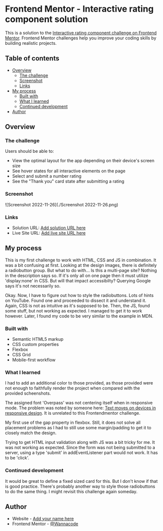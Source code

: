 # Frontend Mentor - Interactive rating component solution

This is a solution to the [Interactive rating component challenge on Frontend Mentor](https://www.frontendmentor.io/challenges/interactive-rating-component-koxpeBUmI). Frontend Mentor challenges help you improve your coding skills by building realistic projects. 

## Table of contents

- [Overview](#overview)
  - [The challenge](#the-challenge)
  - [Screenshot](#screenshot)
  - [Links](#links)
- [My process](#my-process)
  - [Built with](#built-with)
  - [What I learned](#what-i-learned)
  - [Continued development](#continued-development)
- [Author](#author)

## Overview

### The challenge

Users should be able to:

- View the optimal layout for the app depending on their device's screen size
- See hover states for all interactive elements on the page
- Select and submit a number rating
- See the "Thank you" card state after submitting a rating


### Screenshot

![Screenshot 2022-11-26](./Screenshot 2022-11-26.png)

### Links

- Solution URL: [Add solution URL here](https://your-solution-url.com)
- Live Site URL: [Add live site URL here](https://your-live-site-url.com)


## My process

This is my first challenge to work with HTML, CSS and JS in combination. It was a bit confusing at first. Looking at the design images, there is definitely a radiobutton group. But what to do with... Is this a multi-page site? Nothing in the description says so. If it's only all on one page then it must utilize 'display:none' in CSS. But will that impact accessibilty? Querying Google says it's not necessarily so.

Okay. Now, I have to figure out how to style the radiobuttons. Lots of hints on YouTube. Found one and proceeded to dissect it and understand it. Again, CSS is not as intuitive as it's supposed to be. Then, the JS, found some stuff, but not working as expected. I managed to get it to work however. Later, I found my code to be very similar to the example in MDN.


### Built with

- Semantic HTML5 markup
- CSS custom properties
- Flexbox
- CSS Grid
- Mobile-first workflow


### What I learned

I had to add an additional color to those provided, as those provided were not enough to faithfully render the project when compared with the provided scheenshots.

The assigned font 'Overpass' was not centering itself when in responsive mode. The problem was noted by someone here: [Text moves on devices in responsive design](https://www.sitepoint.com/community/t/text-moves-on-devices-in-responsive-design/306160). It is unrelated to this Frontendmentor challenge.

My first use of the gap property in flexbox. Still, it does not solve all placement problems as I had to still use some margin/padding to get it to closely match the design.

Trying to get HTML input validation along with JS was a bit tricky for me. It was not working as expected. Since the form was not being submitted to a server, using a type 'submit' in addEventListener part would not work. It has to be 'click'.


### Continued development

It would be great to define a fixed sized card for this. But I don't know if that is good practice. There's probably another way to style those radiobuttons to do the same thing. I might revisit this challenge again someday.

## Author

- Website - [Add your name here](https://www.your-site.com)
- Frontend Mentor - [@Wannacode](https://www.frontendmentor.io/profile/kwngptrl)

